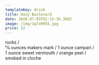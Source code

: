 ```yaml
---
templateKey: drink
title: Hazy Boulevard
date: 2020-07-03T01:15:36.368Z
image: /img/1g7a9955.jpg
price: 12
---
```

rocks /\
11⁄4 ounces makers mark / 1 ounce campari /\
1 ounce sweet vermouth / orange peel /\
smoked in cloche